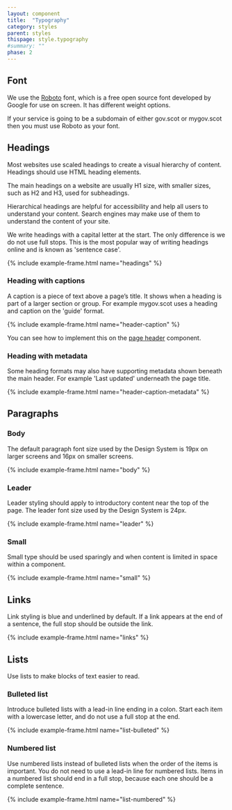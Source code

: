 ```yaml
---
layout: component
title:  "Typography"
category: styles
parent: styles
thispage: style.typography
#summary: ""
phase: 2
---
```


## Font 

We use the [Roboto](https://fonts.google.com/specimen/Roboto) font, which is a free open source font developed by Google for use on screen. It has different weight options.

If your service is going to be a subdomain of either gov.scot or mygov.scot then you must use Roboto as your font.




## Headings

Most websites use scaled headings to create a visual hierarchy of content. Headings should use HTML heading elements.

The main headings on a website are usually H1 size, with smaller sizes, such as H2 and H3, used for subheadings.

Hierarchical headings are helpful for accessibility and help all users to understand your content. Search engines may make use of them to understand the content of your site.

We write headings with a capital letter at the start. The only difference is we do not use full stops. This is the most popular way of writing headings online and is known as 'sentence case'.

{% include example-frame.html name="headings" %}

### Heading with captions

A caption is a piece of text above a page’s title. It shows when a heading is part of a larger section or group. For example mygov.scot uses a heading and caption on the 'guide' format.

{% include example-frame.html name="header-caption" %}

You can see how to implement this on the [page header](/components/page-header/) component.

### Heading with metadata

Some heading formats may also have supporting metadata shown beneath the main header. For example 'Last updated' underneath the page title.

{% include example-frame.html name="header-caption-metadata" %}




## Paragraphs

### Body

The default paragraph font size used by the Design System is 19px on larger screens and 16px on smaller screens.

{% include example-frame.html name="body" %}

### Leader

Leader styling should apply to introductory content near the top of the page. The leader font size used by the Design System is 24px.

{% include example-frame.html name="leader" %}

### Small

Small type should be used sparingly and when content is limited in space within a component.

{% include example-frame.html name="small" %}




## Links
Link styling is blue and underlined by default. If a link appears at the end of a sentence, the full stop should be outside the link.

{% include example-frame.html name="links" %}




## Lists

Use lists to make blocks of text easier to read.

### Bulleted list

Introduce bulleted lists with a lead-in line ending in a colon. Start each item with a lowercase letter, and do not use a full stop at the end.

{% include example-frame.html name="list-bulleted" %}

### Numbered list

Use numbered lists instead of bulleted lists when the order of the items is important. You do not need to use a lead-in line for numbered lists. Items in a numbered list should end in a full stop, because each one should be a complete sentence.

{% include example-frame.html name="list-numbered" %}
